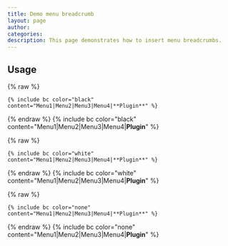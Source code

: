 ```yaml
---
title: Demo menu breadcrumb
layout: page
author: 
categories: 
description: This page demonstrates how to insert menu breadcrumbs.
---
```


## Usage

{% raw %}
```
{% include bc color="black" content="Menu1|Menu2|Menu3|Menu4|**Plugin**" %} 
```
{% endraw %}
{% include bc color="black" content="Menu1|Menu2|Menu3|Menu4|**Plugin**" %} 

{% raw %}
```
{% include bc color="white" content="Menu1|Menu2|Menu3|Menu4|**Plugin**" %} 
```
{% endraw %}
{% include bc color="white" content="Menu1|Menu2|Menu3|Menu4|**Plugin**" %}

{% raw %}
```
{% include bc color="none" content="Menu1|Menu2|Menu3|Menu4|**Plugin**" %} 
```
{% endraw %}
{% include bc color="none" content="Menu1|Menu2|Menu3|Menu4|**Plugin**" %}
